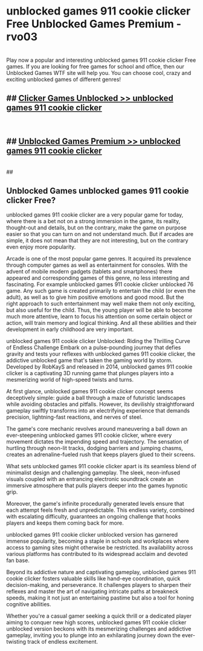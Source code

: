 # unblocked games 911 cookie clicker Free Unblocked Games Premium - rvo03 <br>
<br>
Play now a popular and interesting unblocked games 911 cookie clicker Free games. If you are looking for free games for school and office, then our Unblocked Games WTF site will help you. You can choose cool, crazy and exciting unblocked games of different genres!


## ##  [Clicker Games Unblocked >> unblocked games 911 cookie clicker](http://freeplayer.one?title=unblocked_games_911_cookie_clicker&ref=M1)
  <br>

##  ## [Unblocked Games Premium >> unblocked games 911 cookie clicker](http://freeplayer.one?title=unblocked_games_911_cookie_clicker&ref=M1)
  <br>
  ##



## Unblocked Games unblocked games 911 cookie clicker Free?

unblocked games 911 cookie clicker are a very popular game for today, where there is a bet not on a strong immersion in the game, its reality, thought-out and details, but on the contrary, make the game on purpose easier so that you can turn on and not understand much. But if arcades are simple, it does not mean that they are not interesting, but on the contrary even enjoy more popularity.

Arcade is one of the most popular game genres. It acquired its prevalence through computer games as well as entertainment for consoles. With the advent of mobile modern gadgets (tablets and smartphones) there appeared and corresponding games of this genre, no less interesting and fascinating. For example unblocked games 911 cookie clicker unblocked 76 game. Any such game is created primarily to entertain the child (or even the adult), as well as to give him positive emotions and good mood. But the right approach to such entertainment may well make them not only exciting, but also useful for the child. Thus, the young player will be able to become much more attentive, learn to focus his attention on some certain object or action, will train memory and logical thinking. And all these abilities and their development in early childhood are very important.

unblocked games 911 cookie clicker Unblocked: Riding the Thrilling Curve of Endless Challenge
Embark on a pulse-pounding journey that defies gravity and tests your reflexes with unblocked games 911 cookie clicker, the addictive unblocked game that's taken the gaming world by storm. Developed by RobKayS and released in 2014, unblocked games 911 cookie clicker is a captivating 3D running game that plunges players into a mesmerizing world of high-speed twists and turns.

At first glance, unblocked games 911 cookie clicker concept seems deceptively simple: guide a ball through a maze of futuristic landscapes while avoiding obstacles and pitfalls. However, its devilishly straightforward gameplay swiftly transforms into an electrifying experience that demands precision, lightning-fast reactions, and nerves of steel.

The game's core mechanic revolves around maneuvering a ball down an ever-steepening unblocked games 911 cookie clicker, where every movement dictates the impending speed and trajectory. The sensation of hurtling through neon-lit tracks, dodging barriers and jumping chasms, creates an adrenaline-fueled rush that keeps players glued to their screens.

What sets unblocked games 911 cookie clicker apart is its seamless blend of minimalist design and challenging gameplay. The sleek, neon-infused visuals coupled with an entrancing electronic soundtrack create an immersive atmosphere that pulls players deeper into the games hypnotic grip.

Moreover, the game's infinite procedurally generated levels ensure that each attempt feels fresh and unpredictable. This endless variety, combined with escalating difficulty, guarantees an ongoing challenge that hooks players and keeps them coming back for more.

unblocked games 911 cookie clicker unblocked version has garnered immense popularity, becoming a staple in schools and workplaces where access to gaming sites might otherwise be restricted. Its availability across various platforms has contributed to its widespread acclaim and devoted fan base.

Beyond its addictive nature and captivating gameplay, unblocked games 911 cookie clicker fosters valuable skills like hand-eye coordination, quick decision-making, and perseverance. It challenges players to sharpen their reflexes and master the art of navigating intricate paths at breakneck speeds, making it not just an entertaining pastime but also a tool for honing cognitive abilities.

Whether you're a casual gamer seeking a quick thrill or a dedicated player aiming to conquer new high scores, unblocked games 911 cookie clicker unblocked version beckons with its mesmerizing challenges and addictive gameplay, inviting you to plunge into an exhilarating journey down the ever-twisting track of endless excitement.